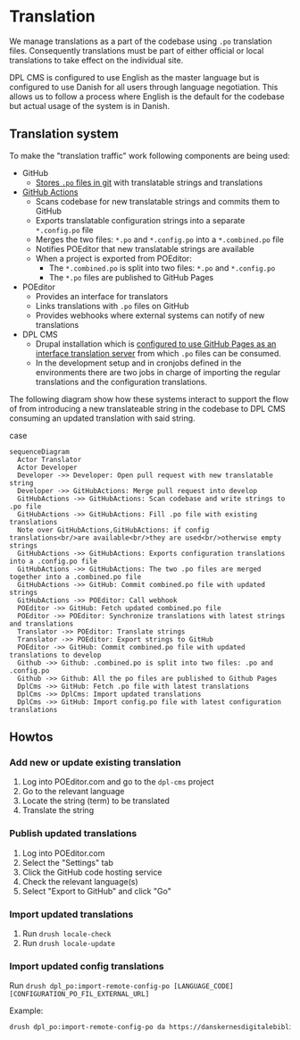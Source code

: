 # Translation

We manage translations as a part of the codebase using `.po` translation files.
Consequently translations must be part of either official or local translations
to take effect on the individual site.

DPL CMS is configured to use English as the master language but is configured
to use Danish for all users through language negotiation. This allows us to
follow a process where English is the default for the codebase but actual usage
of the system is in Danish.

## Translation system

To make the "translation traffic" work following components are being used:

* GitHub
  * [Stores `.po` files in git](web/profiles/dpl_cms/translations/da.po) with
    translatable strings and translations
* [GitHub Actions](.github/workflows/translations.yml)
  * Scans codebase for new translatable strings and commits them to GitHub
  * Exports translatable configuration strings into a separate `*.config.po` file
  * Merges the two files: `*.po` and `*.config.po` into a `*.combined.po` file
  * Notifies POEditor that new translatable strings are available
  * When a project is exported from POEditor:
    * The `*.combined.po` is split into two files: `*.po` and `*.config.po`
    * The `*.po` files are published to GitHub Pages
* POEditor
  * Provides an interface for translators
  * Links translations with `.po` files on GitHub
  * Provides webhooks where external systems can notify of new translations
* DPL CMS
  * Drupal installation which is [configured to use GitHub Pages as an interface
    translation server](web/profiles/dpl_cms/dpl_cms.info.yml) from which `.po`
    files can be consumed.
  * In the development setup and in cronjobs defined in the environments there are two jobs in charge of importing the regular translations and the configuration translations.

The following diagram show how these systems interact to support the flow of
from introducing a new translateable string in the codebase to DPL CMS consuming
an updated translation with said string.

case

```mermaid
sequenceDiagram
  Actor Translator
  Actor Developer
  Developer ->> Developer: Open pull request with new translatable string
  Developer ->> GitHubActions: Merge pull request into develop
  GitHubActions ->> GitHubActions: Scan codebase and write strings to .po file
  GitHubActions ->> GitHubActions: Fill .po file with existing translations
  Note over GitHubActions,GitHubActions: if config translations<br/>are available<br/>they are used<br/>otherwise empty strings
  GitHubActions ->> GitHubActions: Exports configuration translations into a .config.po file
  GitHubActions ->> GitHubActions: The two .po files are merged together into a .combined.po file
  GitHubActions ->> GitHub: Commit combined.po file with updated strings
  GitHubActions ->> POEditor: Call webhook
  POEditor ->> GitHub: Fetch updated combined.po file
  POEditor ->> POEditor: Synchronize translations with latest strings and translations
  Translator ->> POEditor: Translate strings
  Translator ->> POEditor: Export strings to GitHub
  POEditor ->> GitHub: Commit combined.po file with updated translations to develop
  Github ->> Github: .combined.po is split into two files: .po and .config.po
  Github ->> Github: All the po files are published to Github Pages
  DplCms ->> GitHub: Fetch .po file with latest translations
  DplCms ->> DplCms: Import updated translations
  DplCms ->> GitHub: Import config.po file with latest configuration translations
```

## Howtos

### Add new or update existing translation

1. Log into POEditor.com and go to the `dpl-cms` project
2. Go to the relevant language
3. Locate the string (term) to be translated
4. Translate the string

### Publish updated translations

1. Log into POEditor.com
2. Select the "Settings" tab
3. Click the GitHub code hosting service
4. Check the relevant language(s)
5. Select "Export to GitHub" and click "Go"

### Import updated translations

1. Run `drush locale-check`
2. Run `drush locale-update`

### Import updated config translations

Run  `drush dpl_po:import-remote-config-po [LANGUAGE_CODE] [CONFIGURATION_PO_FIL_EXTERNAL_URL]`

Example:
```bash
drush dpl_po:import-remote-config-po da https://danskernesdigitalebibliotek.github.io/dpl-cms/translations/da.config.po
```

